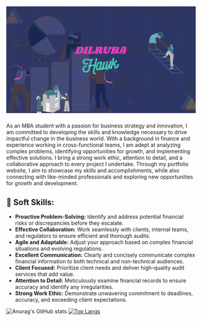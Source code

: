# <img src="https://github.com/DeeHawk/viz/blob/master/image/DTrim.gif" width="1000"/> 

As an MBA student with a passion for business strategy and innovation, I am committed to developing the skills and knowledge necessary to drive impactful change in the business world. With a background in finance and experience working in cross-functional teams, I am adept at analyzing complex problems, identifying opportunities for growth, and implementing effective solutions. I bring a strong work ethic, attention to detail, and a collaborative approach to every project I undertake. Through my portfolio website, I aim to showcase my skills and accomplishments, while also connecting with like-minded professionals and exploring new opportunities for growth and development.

## 🚀 Soft Skills:


* **Proactive Problem-Solving:** Identify and address potential financial risks or discrepancies before they escalate.
* **Effective Collaboration:** Work seamlessly with clients, internal teams, and regulators to ensure efficient and thorough audits.
* **Agile and Adaptable:** Adjust your approach based on complex financial situations and evolving regulations.
* **Excellent Communication:** Clearly and concisely communicate complex financial information to both technical and non-technical audiences.
* **Client Focused:** Prioritize client needs and deliver high-quality audit services that add value.
* **Attention to Detail:** Meticulously examine financial records to ensure accuracy and identify any irregularities.
* **Strong Work Ethic:** Demonstrate unwavering commitment to deadlines, accuracy, and exceeding client expectations.

![Anurag's GitHub stats](https://github-readme-stats.vercel.app/api?username=DilrubaHawk&show_icons=true&theme=transparent)
[![Top Langs](https://github-readme-stats.vercel.app/api/top-langs/?username=anuraghazra&layout=compact)](https://github.com/anuraghazra/github-readme-stats)
